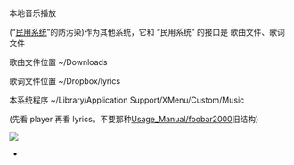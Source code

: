 
本地音乐播放

(“[民用系统](https://github.com/7900ms/00nottheater_deserted/tree/master/small)”的防污染)作为其他系统，它和 “民用系统” 的接口是 歌曲文件、歌词文件

歌曲文件位置 ~/Downloads

歌词文件位置 ~/Dropbox/lyrics

本系统程序 ~/Library/Application Support/XMenu/Custom/Music

(先看 player 再看 lyrics。不要那种[Usage_Manual/foobar2000](https://github.com/7900ms/00nottheater_deserted/tree/master/Usage_Manual/foobar2000)旧结构)

![](http://i.imgur.com/nplPZr7.png)

-
